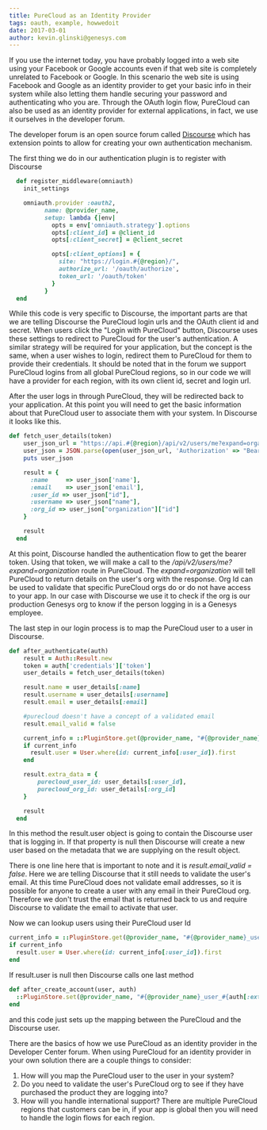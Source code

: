 ```yaml
---
title: PureCloud as an Identity Provider
tags: oauth, example, howwedoit
date: 2017-03-01
author: kevin.glinski@genesys.com
---
```



If you use the internet today, you have probably logged into a web site using your Facebook or Google accounts even if that web site is completely unrelated to Facebook or Google. In this scenario the web site is using Facebook and Google as an identity provider to get your basic info in their system while also letting them handle securing your password and authenticating who you are. Through the OAuth login flow, PureCloud can also be used as an identity provider for external applications, in fact, we use it ourselves in the developer forum.

The developer forum is an open source forum called [Discourse](http://www.discourse.org/) which has extension points to allow for creating your own authentication mechanism.

The first thing we do in our authentication plugin is to register with Discourse

~~~ruby
  def register_middleware(omniauth)
    init_settings

    omniauth.provider :oauth2,
          name: @provider_name,
          setup: lambda {|env|
            opts = env['omniauth.strategy'].options
            opts[:client_id] = @client_id
            opts[:client_secret] = @client_secret

            opts[:client_options] = {
              site: "https://login.#{@region}/",
              authorize_url: '/oauth/authorize',
              token_url: '/oauth/token'
            }
          }
  end
~~~

While this code is very specific to Discourse, the important parts are that we are telling Discourse the PureCloud login urls and the OAuth client id and secret.  When users click the "Login with PureCloud" button, Discourse uses these settings to redirect to PureCloud for the user's authentication.  A similar strategy will be required for your application, but the concept is the same, when a user wishes to login, redirect them to PureCloud for them to provide their credentials. It should be noted that in the forum we support PureCloud logins from all global PureCloud regions, so in our code we will have a provider for each region, with its own client id, secret and login url. 

After the user logs in through PureCloud, they will be redirected back to your application. At this point you will need to get the basic information about that PureCloud user to associate them with your system.  In Discourse it looks like this.

~~~ruby
def fetch_user_details(token)
    user_json_url = "https://api.#{@region}/api/v2/users/me?expand=organization"
    user_json = JSON.parse(open(user_json_url, 'Authorization' => "Bearer #{token}" ).read)
    puts user_json

    result = {
      :name     => user_json['name'],
      :email    => user_json['email'],
      :user_id => user_json["id"],
      :username => user_json["name"],
      :org_id => user_json["organization"]["id"]
    }

    result
  end
~~~

At this point, Discourse handled the authentication flow to get the bearer token.  Using that token, we will make a call to the _/api/v2/users/me?expand=organization_ route in PureCloud.  The _expand=organization_ will tell PureCloud to return details on the user's org with the response.  Org Id can be used to validate that specific PureCloud orgs do or do not have access to your app.  In our case with Discourse we use it to check if the org is our production Genesys org to know if the person logging in is a Genesys employee.

The last step in our login process is to map the PureCloud user to a user in Discourse.

~~~ruby
def after_authenticate(auth)
    result = Auth::Result.new
    token = auth['credentials']['token']
    user_details = fetch_user_details(token)

    result.name = user_details[:name]
    result.username = user_details[:username]
    result.email = user_details[:email]

    #purecloud doesn't have a concept of a validated email
    result.email_valid = false

    current_info = ::PluginStore.get(@provider_name, "#{@provider_name}_user_#{user_details[:user_id]}")
    if current_info
      result.user = User.where(id: current_info[:user_id]).first
    end

    result.extra_data = {
        purecloud_user_id: user_details[:user_id],
        purecloud_org_id: user_details[:org_id]
    }

    result
  end
~~~

In this method the result.user object is going to contain the Discourse user that is logging in.  If that property is null then Discourse will create a new user based on the metadata that we are supplying on the result object.

There is one line here that is important to note and it is _result.email_valid = false_.  Here we are telling Discourse that it still needs to validate the user's email. At this time PureCloud does not validate email addresses, so it is possible for anyone to create a user with any email in their PureCloud org.  Therefore we don't trust the email that is returned back to us and require Discourse to validate the email to activate that user.

Now we can lookup users using their PureCloud user Id

~~~ruby
current_info = ::PluginStore.get(@provider_name, "#{@provider_name}_user_#{user_details[:user_id]}")
if current_info
  result.user = User.where(id: current_info[:user_id]).first
end
~~~

If result.user is null then Discourse calls one last method

~~~ruby
def after_create_account(user, auth)
  ::PluginStore.set(@provider_name, "#{@provider_name}_user_#{auth[:extra_data][:purecloud_user_id]}", {user_id: user.id })
end
~~~

and this code just sets up the mapping between the PureCloud and the Discourse user.  

There are the basics of how we use PureCloud as an identity provider in the Developer Center forum. When using PureCloud for an identity provider in your own solution there are a couple things to consider:

1. How will you map the PureCloud user to the user in your system?   
2. Do you need to validate the user's PureCloud org to see if they have purchased the product they are logging into?
3. How will you handle international support? There are multiple PureCloud regions that customers can be in, if your app is global then you will need to handle the login flows for each region. 
